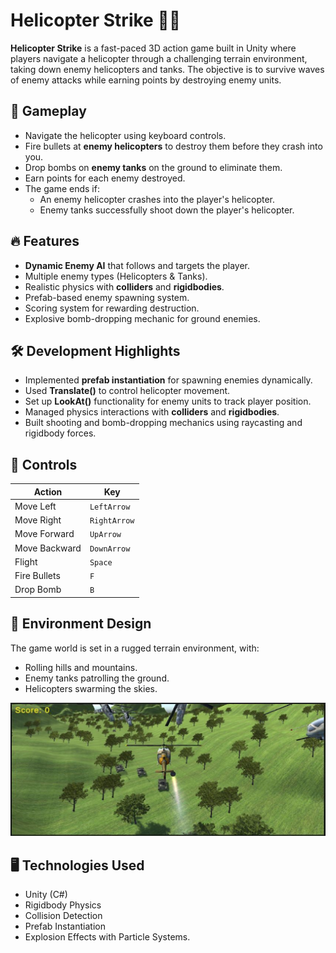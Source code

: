 # Helicopter Strike 🚁💥

**Helicopter Strike** is a fast-paced 3D action game built in Unity where players navigate a helicopter through a challenging terrain environment, taking down enemy helicopters and tanks. The objective is to survive waves of enemy attacks while earning points by destroying enemy units.

## 🎯 Gameplay
- Navigate the helicopter using keyboard controls.
- Fire bullets at **enemy helicopters** to destroy them before they crash into you.
- Drop bombs on **enemy tanks** on the ground to eliminate them.
- Earn points for each enemy destroyed.
- The game ends if:
  - An enemy helicopter crashes into the player's helicopter.
  - Enemy tanks successfully shoot down the player's helicopter.

## 🔥 Features
- **Dynamic Enemy AI** that follows and targets the player.
- Multiple enemy types (Helicopters & Tanks).
- Realistic physics with **colliders** and **rigidbodies**.
- Prefab-based enemy spawning system.
- Scoring system for rewarding destruction.
- Explosive bomb-dropping mechanic for ground enemies.

## 🛠️ Development Highlights
- Implemented **prefab instantiation** for spawning enemies dynamically.
- Used **Translate()** to control helicopter movement.
- Set up **LookAt()** functionality for enemy units to track player position.
- Managed physics interactions with **colliders** and **rigidbodies**.
- Built shooting and bomb-dropping mechanics using raycasting and rigidbody forces.

## 🎯 Controls
| Action      | Key      |
|-------------|----------|
| Move Left   | `LeftArrow`      |
| Move Right  | `RightArrow`      |
| Move Forward | `UpArrow`      |
| Move Backward | `DownArrow`    |
| Flight | `Space`    |
| Fire Bullets | `F` |
| Drop Bomb   | `B`      |

## 🌄 Environment Design
The game world is set in a rugged terrain environment, with:
- Rolling hills and mountains.
- Enemy tanks patrolling the ground.
- Helicopters swarming the skies.

![Gameplay Screenshot](Helicopter%20Shooting%20Game/Snowman/images/image1.png)

## 🖥️ Technologies Used
- Unity (C#)
- Rigidbody Physics
- Collision Detection
- Prefab Instantiation
- Explosion Effects with Particle Systems.

